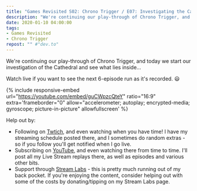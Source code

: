 ```yaml
---
title: "Games Revisited S02: Chrono Trigger / E07: Investigating the Cathedral"
description: "We're continuing our play-through of Chrono Trigger, and today we start our investigation of the Cathedral and see what lies inside&hellip;"
date: 2020-01-10 04:00:00
tags:
- Games Revisited
- Chrono Trigger
repost: "" #"dev.to"
---
```


We're continuing our play-through of Chrono Trigger, and today we start our investigation of the Cathedral and see what lies inside&hellip;

Watch live if you want to see the next 6-episode run as it's recorded. :smiley:
<!--more-->

{% include responsive-embed url="https://youtube.com/embed/guCWpzcQteY" ratio="16:9" extra='frameborder="0" allow="accelerometer; autoplay; encrypted-media; gyroscope; picture-in-picture" allowfullscreen' %}

Help out by:
 * Following on [Twtich](https://twitch.tv/AnonJr_Live), and even watching when you have time! I have my streaming schedule posted there, and I sometimes do random extras - so if you follow you'll get notified when I go live.
 * Subscribing on [YouTube](http://www.youtube.com/channel/UCXafqhKHbkSUIrq0LAuu0tw), and even watching there from time to time. I'll post all my Live Stream replays there, as well as episodes and various other bits.
 * Support through [Stream Labs](https://streamlabs.com/anonjr_live) - this is pretty much running out of my back pocket. If you're enjoying the content, consider helping out with some of the costs by donating/tipping on my Stream Labs page.